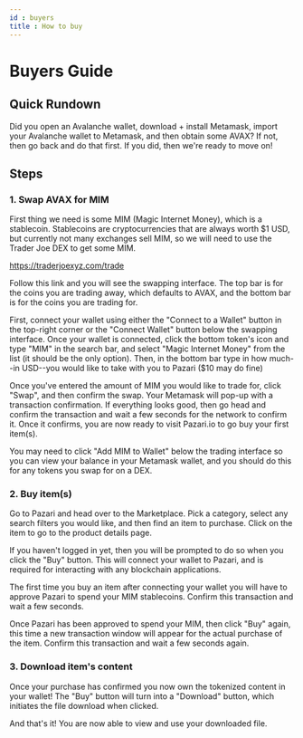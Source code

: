 ```yaml
---
id : buyers
title : How to buy
---
```

# Buyers Guide
## Quick Rundown
Did you open an Avalanche wallet, download + install Metamask, import your Avalanche wallet to Metamask, and then obtain some AVAX? If not, then go back and do that first. If you did, then we're ready to move on!

## Steps

### 1. Swap AVAX for MIM
First thing we need is some MIM (Magic Internet Money), which is a stablecoin. Stablecoins are cryptocurrencies that are always worth $1 USD, but currently not many exchanges sell MIM, so we will need to use the Trader Joe DEX to get some MIM.

https://traderjoexyz.com/trade

Follow this link and you will see the swapping interface. The top bar is for the coins you are trading away, which defaults to AVAX, and the bottom bar is for the coins you are trading for. 

First, connect your wallet using either the "Connect to a Wallet" button in the top-right corner or the "Connect Wallet" button below the swapping interface. Once your wallet is connected, click the bottom token's icon and type "MIM" in the search bar, and select "Magic Internet Money" from the list (it should be the only option). Then, in the bottom bar type in how much--in USD--you would like to take with you to Pazari ($10 may do fine)

Once you've entered the amount of MIM you would like to trade for, click "Swap", and then confirm the swap. Your Metamask will pop-up with a transaction confirmation. If everything looks good, then go head and confirm the transaction and wait a few seconds for the network to confirm it. Once it confirms, you are now ready to visit Pazari.io to go buy your first item(s).

You may need to click "Add MIM to Wallet" below the trading interface so you can view your balance in your Metamask wallet, and you should do this for any tokens you swap for on a DEX.

### 2. Buy item(s)
Go to Pazari and head over to the Marketplace. Pick a category, select any search filters you would like, and then find an item to purchase. Click on the item to go to the product details page.

If you haven't logged in yet, then you will be prompted to do so when you click the "Buy" button. This will connect your wallet to Pazari, and is required for interacting with any blockchain applications.

The first time you buy an item after connecting your wallet you will have to approve Pazari to spend your MIM stablecoins. Confirm this transaction and wait a few seconds. 

Once Pazari has been approved to spend your MIM, then click "Buy" again, this time a new transaction window will appear for the actual purchase of the item. Confirm this transaction and wait a few seconds again.

### 3. Download item's content
Once your purchase has confirmed you now own the tokenized content in your wallet! The "Buy" button will turn into a "Download" button, which initiates the file download when clicked.

And that's it! You are now able to view and use your downloaded file.

